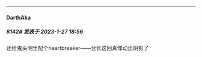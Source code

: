 

*****

####  DarthAka  
##### 8142#       发表于 2023-1-27 18:56

还给鬼头明里配个heartbreaker——台长这回真悸动出阴影了

